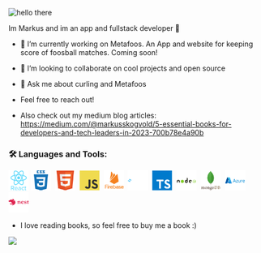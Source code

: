 ![hello there](https://media.giphy.com/media/xTiIzJSKB4l7xTouE8/giphy.gif)


Im Markus and im an app and fullstack developer 👋

- 🔭 I’m currently working on Metafoos. An App and website for keeping score of foosball matches. Coming soon!

- 👯 I’m looking to collaborate on cool projects and open source

- 💬 Ask me about curling and Metafoos

- Feel free to reach out!

- Also check out my medium blog articles: https://medium.com/@markusskogvold/5-essential-books-for-developers-and-tech-leaders-in-2023-700b78e4a90b


### :hammer_and_wrench: Languages and Tools: 

<div>
  <img src="https://github.com/devicons/devicon/blob/master/icons/react/react-original-wordmark.svg" title="React" alt="React" width="40" height="40"/>
  <img src="https://github.com/devicons/devicon/blob/master/icons/css3/css3-plain-wordmark.svg"  title="CSS3" alt="CSS" width="40" height="40"/>&nbsp;
  <img src="https://github.com/devicons/devicon/blob/master/icons/html5/html5-original.svg" title="HTML5" alt="HTML" width="40" height="40"/>&nbsp;
  <img src="https://github.com/devicons/devicon/blob/master/icons/javascript/javascript-original.svg" title="JavaScript" alt="JavaScript" width="40" height="40"/>&nbsp;
  <img src="https://github.com/devicons/devicon/blob/master/icons/firebase/firebase-plain-wordmark.svg" title="Firebase" alt="Firebase" width="40" height="40"/>&nbsp;
  <img src="https://github.com/devicons/devicon/blob/master/icons/tailwindcss/tailwindcss-original-wordmark.svg" title="Tailwind"  alt="Tailwind" width="40" height="40"/>&nbsp;
  <img src="https://github.com/devicons/devicon/blob/master/icons/typescript/typescript-plain.svg" title="Typescript"  alt="Typescript" width="40" height="40"/>&nbsp;
  <img src="https://github.com/devicons/devicon/blob/master/icons/nodejs/nodejs-original-wordmark.svg" title="NodeJS" alt="NodeJS" width="40" height="40"/>&nbsp;
   <img src="https://github.com/devicons/devicon/blob/master/icons/mongodb/mongodb-original-wordmark.svg" title="mongodb" alt="mongodb" width="40" height="40"/>&nbsp;
   <img src="https://github.com/devicons/devicon/blob/master/icons/azure/azure-original-wordmark.svg" title="azure" alt="azure" width="40" height="40"/>&nbsp;
   <img src="https://github.com/devicons/devicon/blob/master/icons/nestjs/nestjs-plain-wordmark.svg" title="NestJS" alt="NestJS" width="40" height="40"/>&nbsp;
</div>



- I love reading books, so feel free to buy me a book :) 

<a href="https://www.buymeacoffee.com/marsko"><img src="https://img.buymeacoffee.com/button-api/?text=Buy me a book&emoji=📖&slug=marsko&button_colour=40DCA5&font_colour=ffffff&font_family=Cookie&outline_colour=000000&coffee_colour=FFDD00" /></a>

